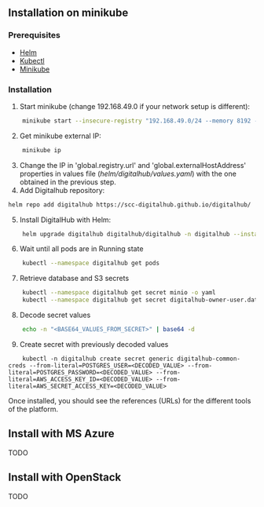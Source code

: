 ## Installation on minikube

### Prerequisites 
- [Helm](https://helm.sh/docs/intro/install/)
- [Kubectl](https://kubernetes.io/docs/tasks/tools/#kubectl)
- [Minikube](https://minikube.sigs.k8s.io/docs/start/)

### Installation

1. Start minikube (change 192.168.49.0 if your network setup is different):
```sh
    minikube start --insecure-registry "192.168.49.0/24 --memory 8192 --cpus 4"
```
2. Get minikube external IP:
```sh
    minikube ip
```
3. Change the IP in  'global.registry.url' and 'global.externalHostAddress' properties in values file (*helm/digitalhub/values.yaml*) with the one obtained in the previous step.
4. Add Digitalhub repository:
```sh
helm repo add digitalhub https://scc-digitalhub.github.io/digitalhub/
```
5. Install DigitalHub with Helm:
```sh
    helm upgrade digitalhub digitalhub/digitalhub -n digitalhub --install --create-namespace --timeout 15m0s
```
6. Wait until all pods are in Running state
```sh
    kubectl --namespace digitalhub get pods
```
7. Retrieve database and S3 secrets
```sh
    kubectl --namespace digitalhub get secret minio -o yaml
    kubectl --namespace digitalhub get secret digitalhub-owner-user.database-postgres-cluster.credentials.postgresql.acid.zalan.do -o yaml
```
8. Decode secret values
```sh
    echo -n "<BASE64_VALUES_FROM_SECRET>" | base64 -d 
```
9. Create secret with previously decoded values
```
    kubectl -n digitalhub create secret generic digitalhub-common-creds --from-literal=POSTGRES_USER=<DECODED_VALUE> --from-literal=POSTGRES_PASSWORD=<DECODED_VALUE> --from-literal=AWS_ACCESS_KEY_ID=<DECODED_VALUE> --from-literal=AWS_SECRET_ACCESS_KEY=<DECODED_VALUE>
```

Once installed, you should see the references (URLs) for the different tools of the platform.

## Install with MS Azure
TODO

## Install with OpenStack
TODO